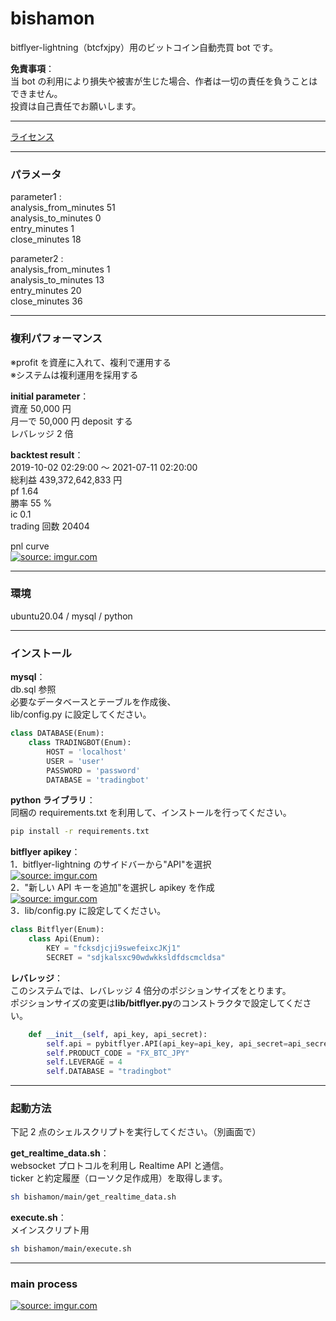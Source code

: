 # bishamon

bitflyer-lightning（btcfxjpy）用のビットコイン自動売買 bot です。

**免責事項**：  
当 bot の利用により損失や被害が生じた場合、作者は一切の責任を負うことはできません。  
投資は自己責任でお願いします。

---

[ライセンス](https://github.com/yuta-komura/bishamon/blob/master/LICENSE)

---

### パラメータ

parameter1 :  
analysis_from_minutes 51  
analysis_to_minutes 0  
entry_minutes 1  
close_minutes 18

parameter2 :  
analysis_from_minutes 1  
analysis_to_minutes 13  
entry_minutes 20  
close_minutes 36

---

### 複利パフォーマンス

※profit を資産に入れて、複利で運用する  
※システムは複利運用を採用する

**initial parameter**：  
資産 50,000 円  
月一で 50,000 円 deposit する  
レバレッジ 2 倍

**backtest result**：  
2019-10-02 02:29:00 〜 2021-07-11 02:20:00  
総利益 439,372,642,833 円  
pf 1.64  
勝率 55 %  
ic 0.1  
trading 回数 20404

pnl curve  
<a href="https://imgur.com/35pEOHI"><img src="https://i.imgur.com/35pEOHI.png" title="source: imgur.com" /></a>

---

### 環境

ubuntu20.04 / mysql / python

---

### インストール

**mysql**：  
db.sql 参照  
必要なデータベースとテーブルを作成後、  
lib/config.py に設定してください。

```python:config.py
class DATABASE(Enum):
    class TRADINGBOT(Enum):
        HOST = 'localhost'
        USER = 'user'
        PASSWORD = 'password'
        DATABASE = 'tradingbot'
```

**python ライブラリ**：  
同梱の requirements.txt を利用して、インストールを行ってください。

```bash
pip install -r requirements.txt
```

**bitflyer apikey**：  
1．bitflyer-lightning のサイドバーから"API"を選択  
<a href="https://imgur.com/afZrmWf"><img src="https://i.imgur.com/afZrmWf.png" title="source: imgur.com" /></a>  
2．"新しい API キーを追加"を選択し apikey を作成  
<a href="https://imgur.com/x56kiBy"><img src="https://i.imgur.com/x56kiBy.png" title="source: imgur.com" /></a>  
3．lib/config.py に設定してください。

```python:config.py
class Bitflyer(Enum):
    class Api(Enum):
        KEY = "fcksdjcji9swefeixcJKj1"
        SECRET = "sdjkalsxc90wdwkksldfdscmcldsa"
```

**レバレッジ**：  
このシステムでは、レバレッジ 4 倍分のポジションサイズをとります。  
ポジションサイズの変更は**lib/bitflyer.py**のコンストラクタで設定してください。

```python:bitflyer.py
    def __init__(self, api_key, api_secret):
        self.api = pybitflyer.API(api_key=api_key, api_secret=api_secret)
        self.PRODUCT_CODE = "FX_BTC_JPY"
        self.LEVERAGE = 4
        self.DATABASE = "tradingbot"
```

---

### 起動方法

下記 2 点のシェルスクリプトを実行してください。（別画面で）

**get_realtime_data.sh**：  
websocket プロトコルを利用し Realtime API と通信。  
ticker と約定履歴（ローソク足作成用）を取得します。

```bash
sh bishamon/main/get_realtime_data.sh
```

**execute.sh**：  
メインスクリプト用

```bash
sh bishamon/main/execute.sh
```

---

### main process

<a href="https://imgur.com/D9MlxAZ"><img src="https://i.imgur.com/D9MlxAZ.png" title="source: imgur.com" /></a>
